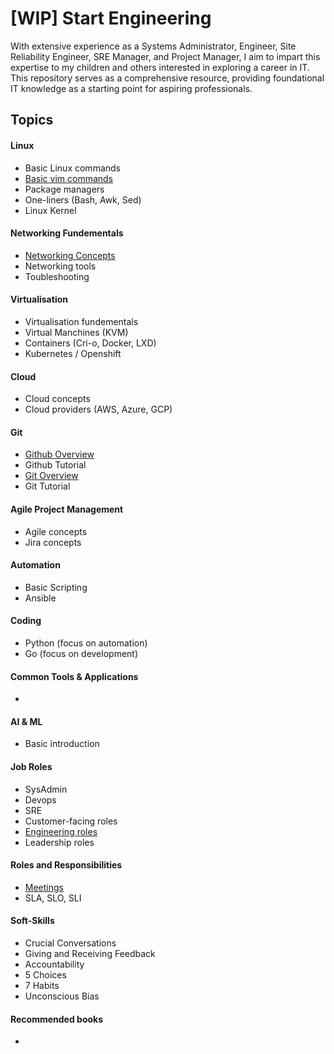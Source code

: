 # [WIP] Start Engineering
With extensive experience as a Systems Administrator, Engineer, Site Reliability Engineer, SRE Manager, and Project Manager, I aim to impart this expertise to my children and others interested in exploring a career in IT. This repository serves as a comprehensive resource, providing foundational IT knowledge as a starting point for aspiring professionals.

## Topics

#### Linux
- Basic Linux commands
- [Basic vim commands](resources/vim_commands.md) 
- Package managers
- One-liners (Bash, Awk, Sed)
- Linux Kernel

#### Networking Fundementals
- [Networking Concepts](resources/networking_concepts.md)
- Networking tools
- Toubleshooting

#### Virtualisation
- Virtualisation fundementals
- Virtual Manchines (KVM)
- Containers (Cri-o, Docker, LXD)
- Kubernetes / Openshift

#### Cloud
- Cloud concepts
- Cloud providers (AWS, Azure, GCP)

#### Git 
- [Github Overview](docs/github_overview.md)
- Github Tutorial
- [Git Overview](docs/git_overview.md)
- Git Tutorial 

#### Agile Project Management
- Agile concepts
- Jira concepts

#### Automation
- Basic Scripting
- Ansible

#### Coding
- Python (focus on automation)
- Go (focus on development)

#### Common Tools & Applications
- 

#### AI & ML
- Basic introduction

#### Job Roles
- SysAdmin
- Devops
- SRE
- Customer-facing roles
- [Engineering roles](resources/software_eng_roles.md)
- Leadership roles

#### Roles and Responsibilities
- [Meetings](resources/meeting_types.md)
- SLA, SLO, SLI
 
#### Soft-Skills
- Crucial Conversations 
- Giving and Receiving Feedback
- Accountability
- 5 Choices
- 7 Habits
- Unconscious Bias

#### Recommended books
 - 
